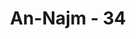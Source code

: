 ---
title: "An-Najm - 34"
no: 34
arabic_no: ٣٤
ayah: وَاَعْطٰى قَلِيْلًا وَّاَكْدٰى 
translation: "dan dia memberikan sedikit (dari apa yang dijanjikan) lalu menahan sisanya."
tafsir: "Menurut Mujahid dan Ibnu Zaid ayat ini turun pada peristiwa al-Walid bin al-Mugirah, dia telah mendengar bacaan Nabi saw dan selalu mendampingi beliau dan menerima nasihat-nasihat daripadanya sehingga hatinya tertarik kepada Islam dan Nabi juga mengharapkan keimanannya. Kebetulan seorang musyrik yang mengetahui keadaan al-Walid mencelanya, dan mengatakan, \"apakah akan engkau tinggalkan agama nenek moyangmu? Kembalilah kepada agamamu dan terus berpegang padanya! Saya akan menanggung semua yang mengkhawatirkanmu di akhirat nanti, dengan imbalan engkau berikan kepadaku sesuatu.\" Al-Walid menyetujui ajakan ini, lalu ia menarik kembali keinginannya memeluk agama Islam. Dengan demikian jadilah dia seorang sesat yang nyata dan dia telah menyerahkan sebagian imbalan yang disetujuinya kepada orang yang dijanjikannya dan ditahan bagian yang lain. Al-Walid hampir saja menjadi seorang Mukmin dan mengikuti petunjuk-petunjuk rasul, lalu salah seorang dari setan-setan manusia menggodanya agar ia tidak menerima bujukan, dan mengajak kembali kepada agama nenek moyangnya. Seseorang akan memikul dosa-dosanya bila al-Walid bin al-Mugirah sudi menyumbangkan sedikit dari hartanya. Ia menerima gagasan tersebut, tetapi ia hanya memberikannya sekali saja, dan tidak diberikannya apa-apa sesudah itu. Apakah ia mengetahui sesuatu yang gaib, bahwa temannya itu dapat memikul dosa-dosanya yang ditakutinya pada hari Kiamat nanti? Ditegaskan bahwa syariat-syariat terdahulu tidak membenarkan tentang pemikulan dosa oleh orang lain."
---